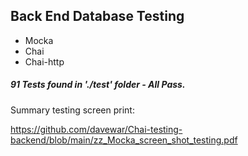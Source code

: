 ## Back End Database Testing

- Mocka
- Chai
- Chai-http

##### 91 Tests found in './test' folder - All Pass.

Summary testing screen print:

https://github.com/davewar/Chai-testing-backend/blob/main/zz_Mocka_screen_shot_testing.pdf
